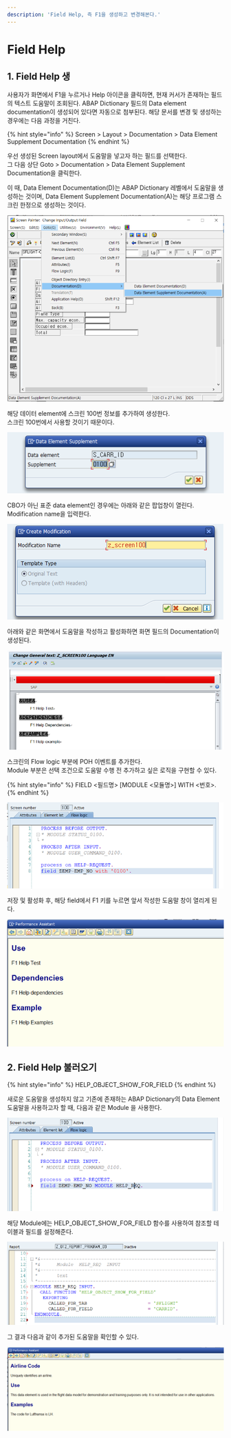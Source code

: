 ```yaml
---
description: 'Field Help, 즉 F1을 생성하고 변경해본다.'
---
```


# Field Help

## 1. Field Help 생

사용자가 화면에서 F1을 누르거나 Help 아이콘을 클릭하면, 현재 커서가 존재하는 필드의 텍스트 도움말이 조회된다. ABAP Dictionary 필드의 Data element documentation이 생성되어 있다면 자동으로 첨부된다. 해당 문서를 변경 및 생성하는 경우에는 다음 과정을 거친다.

{% hint style="info" %}
Screen &gt; Layout &gt; Documentation &gt; Data Element Supplement Documentation
{% endhint %}

우선 생성된 Screen layout에서 도움말을 넣고자 하는 필드를 선택한다.  
그 다음 상단 Goto &gt; Documentation &gt; Data Element Supplement Documentation을 클릭한다.

이 때, Data Element Documentation\(D\)는 ABAP Dictionary 레벨에서 도움말을 생성하는 것이며, Data Element Supplement Documentation\(A\)는 해당 프로그램 스크린 한정으로 생성하는 것이다. 

![Goto &amp;gt; Documentation &amp;gt; A](../../.gitbook/assets/image%20%28146%29.png)

해당 데이터 element에 스크린 100번 정보를 추가하여 생성한다.   
스크린 100번에서 사용할 것이기 때문이다.

![Screen Supplement](../../.gitbook/assets/image%20%28150%29.png)

CBO가 아닌 표준 data element인 경우에는 아래와 같은 팝업창이 열린다. Modification name을 입력한다.

![Modification name](../../.gitbook/assets/image%20%28145%29.png)

아래와 같은 화면에서 도움말을 작성하고 활성화하면 화면 필드의 Documentation이 생성된다.

![Documentation](../../.gitbook/assets/image%20%28141%29.png)

스크린의 Flow logic 부분에 POH 이벤트를 추가한다.  
Module 부분은 선택 조건으로 도움말 수행 전 추가하고 싶은 로직을 구현할 수 있다. 

{% hint style="info" %}
FIELD &lt;필드명&gt; \[MODULE &lt;모듈명&gt;\] WITH &lt;번호&gt;.
{% endhint %}

![Screen flow logic](../../.gitbook/assets/image%20%28142%29.png)

저장 및 활성화 후, 해당 field에서 F1 키를 누르면 앞서 작성한 도움말 창이 열리게 된다. 

![](../../.gitbook/assets/image%20%28152%29.png)



## 2. Field Help 불러오기 

{% hint style="info" %}
HELP\_OBJECT\_SHOW\_FOR\_FIELD
{% endhint %}

새로운 도움말을 생성하지 않고 기존에 존재하는 ABAP Dictionary의 Data Element 도움말을 사용하고자 할 때, 다음과 같은 Module 을 사용한다.

![](../../.gitbook/assets/image%20%28151%29.png)

해당 Module에는 HELP\_OBJECT\_SHOW\_FOR\_FIELD 함수를 사용하여 참조할 테이블과 필드를 설정해준다.

![MODULE HELP\_REQ](../../.gitbook/assets/image%20%28138%29.png)

그 결과 다음과 같이 추가된 도움말을 확인할 수 있다.

![](../../.gitbook/assets/image%20%28140%29.png)

